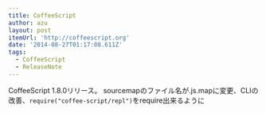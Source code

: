 ```yaml
---
title: CoffeeScript
author: azu
layout: post
itemUrl: 'http://coffeescript.org'
date: '2014-08-27T01:17:08.611Z'
tags:
  - CoffeeScript
  - ReleaseNote
---
```

CoffeeScript 1.8.0リリース。
sourcemapのファイル名が.js.mapに変更、CLIの改善、`require("coffee-script/repl")`をrequire出来るように
